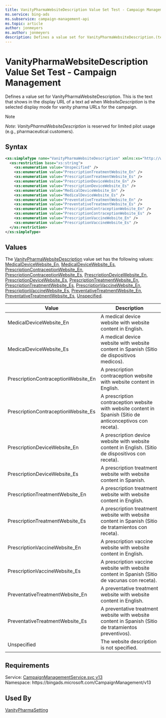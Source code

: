 ```yaml
---
title: VanityPharmaWebsiteDescription Value Set Test - Campaign Management
ms.service: bing-ads
ms.subservice: campaign-management-api
ms.topic: article
author: jonmeyers
ms.author: jonmeyers
description: Defines a value set for VanityPharmaWebsiteDescription.(test)
---
```

# VanityPharmaWebsiteDescription Value Set Test - Campaign Management
Defines a value set for VanityPharmaWebsiteDescription. This is the text that shows in the display URL of a text ad when *WebsiteDescription* is the selected display mode for vanity pharma URLs for the campaign.  

> [!NOTE]
> *Note*: *VanityPharmaWebsiteDescription* is reserved for limited pilot usage (e.g., pharmaceutical customers).

## Syntax
```xml
<xs:simpleType name="VanityPharmaWebsiteDescription" xmlns:xs="http://www.w3.org/2001/XMLSchema">
  <xs:restriction base="xs:string">
    <xs:enumeration value="Unspecified" />
    <xs:enumeration value="PrescriptionTreatmentWebsite_En" />
    <xs:enumeration value="PrescriptionTreatmentWebsite_Es" />
    <xs:enumeration value="PrescriptionDeviceWebsite_En" />
    <xs:enumeration value="PrescriptionDeviceWebsite_Es" />
    <xs:enumeration value="MedicalDeviceWebsite_En" />
    <xs:enumeration value="MedicalDeviceWebsite_Es" />
    <xs:enumeration value="PreventativeTreatmentWebsite_En" />
    <xs:enumeration value="PreventativeTreatmentWebsite_Es" />
    <xs:enumeration value="PrescriptionContraceptionWebsite_En" />
    <xs:enumeration value="PrescriptionContraceptionWebsite_Es" />
    <xs:enumeration value="PrescriptionVaccineWebsite_En" />
    <xs:enumeration value="PrescriptionVaccineWebsite_Es" />
  </xs:restriction>
</xs:simpleType>
```

## <a name="values"></a>Values

The [VanityPharmaWebsiteDescription](vanitypharmawebsitedescription.md) value set has the following values: [MedicalDeviceWebsite_En](#medicaldevicewebsite_en), [MedicalDeviceWebsite_Es](#medicaldevicewebsite_es), [PrescriptionContraceptionWebsite_En](#prescriptioncontraceptionwebsite_en), [PrescriptionContraceptionWebsite_Es](#prescriptioncontraceptionwebsite_es), [PrescriptionDeviceWebsite_En](#prescriptiondevicewebsite_en), [PrescriptionDeviceWebsite_Es](#prescriptiondevicewebsite_es), [PrescriptionTreatmentWebsite_En](#prescriptiontreatmentwebsite_en), [PrescriptionTreatmentWebsite_Es](#prescriptiontreatmentwebsite_es), [PrescriptionVaccineWebsite_En](#prescriptionvaccinewebsite_en), [PrescriptionVaccineWebsite_Es](#prescriptionvaccinewebsite_es), [PreventativeTreatmentWebsite_En](#preventativetreatmentwebsite_en), [PreventativeTreatmentWebsite_Es](#preventativetreatmentwebsite_es), [Unspecified](#unspecified).

|Value|Description|
|-----------|---------------|
|<a name="medicaldevicewebsite_en"></a>MedicalDeviceWebsite_En|A medical device website with website content in English.|
|<a name="medicaldevicewebsite_es"></a>MedicalDeviceWebsite_Es|A medical device website with website content in Spanish (Sitio de dispositivos medicos).|
|<a name="prescriptioncontraceptionwebsite_en"></a>PrescriptionContraceptionWebsite_En|A prescription contraception website with website content in English.|
|<a name="prescriptioncontraceptionwebsite_es"></a>PrescriptionContraceptionWebsite_Es|A prescription contraception website with website content in Spanish (Sitio de anticonceptivos con receta).|
|<a name="prescriptiondevicewebsite_en"></a>PrescriptionDeviceWebsite_En|A prescription device website with website content in English. (Sitio de dispositivos con receta).|
|<a name="prescriptiondevicewebsite_es"></a>PrescriptionDeviceWebsite_Es|A prescription treatment website with website content in Spanish.|
|<a name="prescriptiontreatmentwebsite_en"></a>PrescriptionTreatmentWebsite_En|A prescription treatment website with website content in English.|
|<a name="prescriptiontreatmentwebsite_es"></a>PrescriptionTreatmentWebsite_Es|A prescription treatment website with website content in Spanish (Sitio de tratamientos con receta).|
|<a name="prescriptionvaccinewebsite_en"></a>PrescriptionVaccineWebsite_En|A prescription vaccine website with website content in English.|
|<a name="prescriptionvaccinewebsite_es"></a>PrescriptionVaccineWebsite_Es|A prescription vaccine website with website content in Spanish (Sitio de vacunas con receta).|
|<a name="preventativetreatmentwebsite_en"></a>PreventativeTreatmentWebsite_En|A preventative treatment website with website content in English. |
|<a name="preventativetreatmentwebsite_es"></a>PreventativeTreatmentWebsite_Es|A preventative treatment website with website content in Spanish (Sitio de tratamientos preventivos).|
|<a name="unspecified"></a>Unspecified|The website description is not specified.|

## Requirements
Service: [CampaignManagementService.svc v13](https://campaign.api.bingads.microsoft.com/Api/Advertiser/CampaignManagement/v13/CampaignManagementService.svc)  
Namespace: https\://bingads.microsoft.com/CampaignManagement/v13  

## Used By
[VanityPharmaSetting](vanitypharmasetting.md)  
